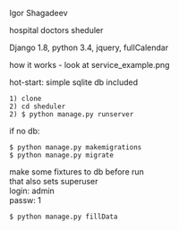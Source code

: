 Igor Shagadeev

hospital doctors sheduler

Django 1.8, python 3.4, jquery, fullCalendar


how it works - look at service_example.png


hot-start: simple sqlite db included<br/>

    1) clone
    2) cd sheduler
    2) $ python manage.py runserver

if no db:

    $ python manage.py makemigrations
    $ python manage.py migrate

make some fixtures to db before run<br/>
that also sets superuser <br/>
login: admin<br/>
passw: 1<br/>

    $ python manage.py fillData